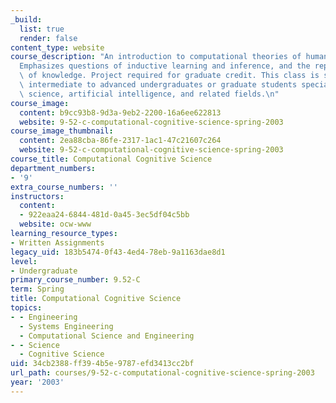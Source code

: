 ```yaml
---
_build:
  list: true
  render: false
content_type: website
course_description: "An introduction to computational theories of human cognition.\_\
  Emphasizes questions of inductive learning and inference, and the representation\
  \ of knowledge. Project required for graduate credit. This class is suitable for\
  \ intermediate to advanced undergraduates or graduate students specializing in cognitive\
  \ science, artificial intelligence, and related fields.\n"
course_image:
  content: b9cc93b8-9d3a-9eb2-2200-16a6ee622813
  website: 9-52-c-computational-cognitive-science-spring-2003
course_image_thumbnail:
  content: 2ea88cba-86fe-2317-1ac1-47c21607c264
  website: 9-52-c-computational-cognitive-science-spring-2003
course_title: Computational Cognitive Science
department_numbers:
- '9'
extra_course_numbers: ''
instructors:
  content:
  - 922eaa24-6844-481d-0a45-3ec5df04c5bb
  website: ocw-www
learning_resource_types:
- Written Assignments
legacy_uid: 183b5474-0f43-4ed4-78eb-9a1163dae8d1
level:
- Undergraduate
primary_course_number: 9.52-C
term: Spring
title: Computational Cognitive Science
topics:
- - Engineering
  - Systems Engineering
  - Computational Science and Engineering
- - Science
  - Cognitive Science
uid: 34cb2388-ff39-4b5e-9787-efd3413cc2bf
url_path: courses/9-52-c-computational-cognitive-science-spring-2003
year: '2003'
---
```

